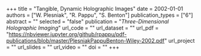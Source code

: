 +++
title = "Tangible, Dynamic Holographic Images"
date = 2002-01-01
authors = ["W. Plesniak", "R. Pappu", "S. Benton"]
publication_types = ["6"]
abstract = ""
selected = "false"
publication = "*Three-Dimensional Holographic Imaging*"
url_code = ""
url_dataset = ""
url_pdf = "https://nbviewer.jupyter.org/github/rpappu/pdf-publications/blob/master/PlesniakPappuBenton-Wiley-2002.pdf"
url_project = ""
url_slides = ""
url_video = ""
doi = ""
+++
